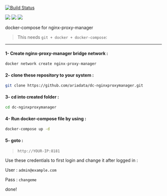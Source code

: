 [![Build Status](https://files.ariadata.co/file/ariadata_logo.png)](https://ariadata.co)

![](https://img.shields.io/github/stars/ariadata/dc-nginxproxymanager.svg)
![](https://img.shields.io/github/watchers/ariadata/dc-nginxproxymanager.svg)
![](https://img.shields.io/github/forks/ariadata/dc-nginxproxymanager.svg)

docker-compose for nginx-proxy-manager
> This needs `git + docker + docker-compose`:
---
#### 1- Create nginx-proxy-manager bridge network :
```sh
docker network create nginx-proxy-manager
```
#### 2- clone these repository to your system :
```sh
git clone https://github.com/ariadata/dc-nginxproxymanager.git
```
#### 3- cd into created folder :
```sh
cd dc-nginxproxymanager
```
#### 4- Run docker-compose file by using :
```sh
docker-compose up -d
```
#### 5- goto : 
>  `http://YOUR-IP:8181`
>  
Use these credentials to first login and change it after logged in :

User : `admin@example.com`

Pass : `changeme`

done!

